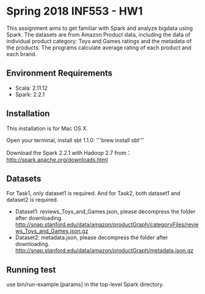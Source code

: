 # Spring 2018 INF553 - HW1
This assignment aims to get familiar with Spark and analyze bigdata using Spark. The datasets are from Amazon Product data, including the data of individual product category: Toys and Games ratings and the metadata of the products. The programs calculate average rating of each product and each brand.

## Environment Requirements
* Scala: 2.11.12
* Spark: 2.2.1 

## Installation
This installation is for Mac OS X.

Open your terminal, install sbt 1.1.0:
'''brew install sbt'''
  
Download the Spark 2.2.1 with Hadoop 2.7 from： http://spark.apache.org/downloads.html
  
## Datasets
For Task1, only dataset1 is required. And for Task2, both dataset1 and dataset2 is required.
* Dataset1: reviews_Toys_and_Games.json, please decompress the folder after downloading.
http://snap.stanford.edu/data/amazon/productGraph/categoryFiles/reviews_Toys_and_Games.json.gz
* Dataset2: metadata.json, please decompress the folder after downloading.
http://snap.stanford.edu/data/amazon/productGraph/metadata.json.gz

## Running test
use bin/run-example <class> [params] in the top-level Spark directory.
